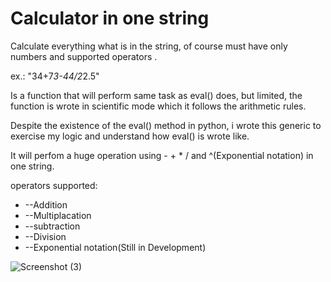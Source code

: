 # Calculator in one string
Calculate everything what is in the string, of course must have only 
numbers and supported operators .

ex.: "34+7*3-44/2*2.5"
 
Is a function that will perform same task as eval() does, but limited, 
the function is wrote in scientific mode which it follows the arithmetic rules. 

Despite the existence of the eval() method in python, i wrote this generic to exercise my logic and understand 
how eval() is wrote like.

It will perfom a huge operation using - + * / and ^(Exponential notation) in one string.

operators supported:
- --Addition
- --Multiplacation
- --subtraction
- --Division
- --Exponential notation(Still in Development)




![Screenshot (3)](https://user-images.githubusercontent.com/18588201/208355490-7871132e-11a1-483d-a38f-4abad3c8487c.png)

